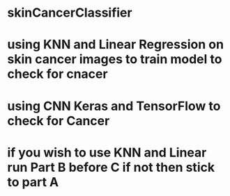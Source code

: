 # skinCancerClassifier
# using KNN and Linear Regression on skin cancer images to train model to check for cnacer
# using CNN Keras and TensorFlow to check for Cancer
# if you wish to use KNN and Linear run Part B before C if not then stick to part A
